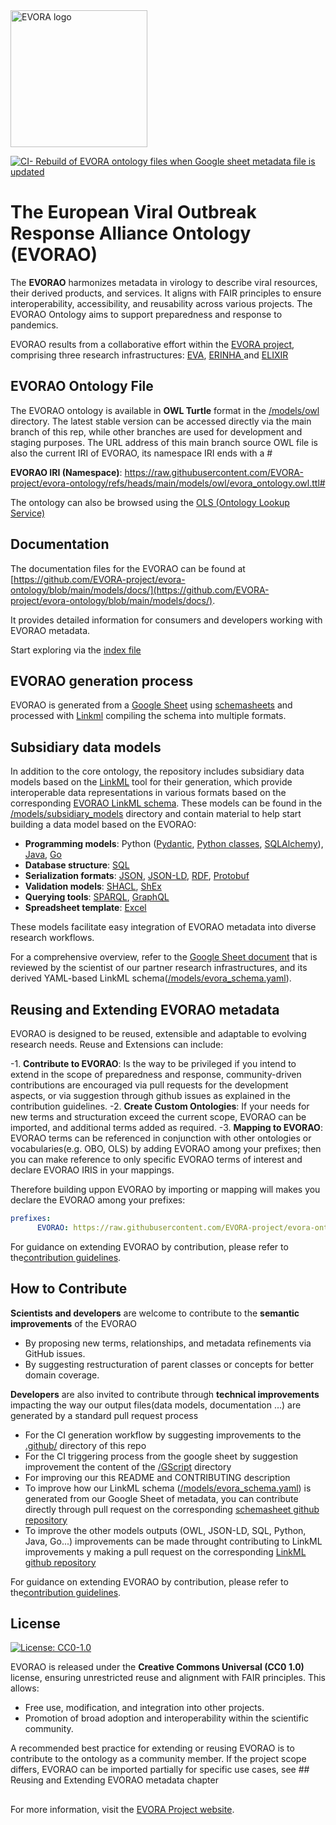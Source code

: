 <img src="https://evora-project.eu/assets/images/logo/logo.svg" width="219" height="auto" alt="EVORA logo"/>

[![CI- Rebuild of EVORA ontology files when Google sheet metadata file is updated](https://github.com/EVORA-project/evora-ontology/actions/workflows/generate_schema_models.yml/badge.svg?branch=staging)](https://github.com/EVORA-project/evora-ontology/actions)


# The European Viral Outbreak Response Alliance Ontology (EVORAO) 


The **EVORAO** harmonizes metadata in virology to describe viral resources, their derived products, and services. It aligns with FAIR principles to ensure interoperability, accessibility, and reusability across various projects. The EVORAO Ontology aims to support preparedness and response to pandemics.

EVORAO results from a collaborative effort within the [EVORA project](https://evora-project.eu/), comprising three research infrastructures:  [EVA](https://www.european-virus-archive.com/), [ERINHA ](https://erinha.eu/) and [ELIXIR](https://elixir-europe.org/)



## EVORAO Ontology File

The EVORAO ontology is available in **OWL Turtle** format in the [/models/owl](https://github.com/EVORA-project/evora-ontology/tree/main/models/owl) directory. The latest stable version can be accessed directly via the main branch of this rep, while other branches are used for development and staging purposes.
The URL address of this main branch source OWL file is also the current IRI of EVORAO, its namespace IRI ends with a #

**EVORAO IRI (Namespace)**: https://raw.githubusercontent.com/EVORA-project/evora-ontology/refs/heads/main/models/owl/evora_ontology.owl.ttl#

The ontology can also be browsed using the [OLS (Ontology Lookup Service)](https://www.ebi.ac.uk/ols4)


## Documentation

The documentation files for the EVORAO can be found at [https://github.com/EVORA-project/evora-ontology/blob/main/models/docs/](https://github.com/EVORA-project/evora-ontology/blob/main/models/docs/).

It provides detailed information for consumers and developers working with EVORAO metadata.

Start exploring via the [index file](https://github.com/EVORA-project/evora-ontology/blob/main/models/docs/index.md) 


## EVORAO generation process

EVORAO is generated from a [Google Sheet](https://docs.google.com/spreadsheets/d/1zcyNKuhkpH-0FqEGSt6UwHAiSYzsUUSkHYcDOYz67zI) using [schemasheets](https://github.com/linkml/schemasheets) and processed with [Linkml](https://github.com/linkml/linkml) compiling the schema into multiple formats.


## Subsidiary data models

In addition to the core ontology, the repository includes subsidiary data models based on the [LinkML](https://github.com/linkml/linkml) tool for their generation, which provide interoperable data representations in various formats based on the corresponding [EVORAO LinkML schema](https://github.com/EVORA-project/evora-ontology/tree/main/models/evora_schema.yaml). These models can be found in the [/models/subsidiary_models](https://github.com/EVORA-project/evora-ontology/tree/main/models/subsidiary_models) directory and contain material to help start building a data model based on the EVORAO:

- **Programming models**: Python ([Pydantic](https://github.com/EVORA-project/evora-ontology/tree/main/models/subsidiary_models/pydantic), [Python classes](https://github.com/EVORA-project/evora-ontology/tree/main/models/subsidiary_models/python), [SQLAlchemy](https://github.com/EVORA-project/evora-ontology/tree/main/models/subsidiary_models/sqlalchemy)), [Java](https://github.com/EVORA-project/evora-ontology/tree/main/models/subsidiary_models/java), [Go](https://github.com/EVORA-project/evora-ontology/tree/main/models/subsidiary_models/go)
- **Database structure**: [SQL](https://github.com/EVORA-project/evora-ontology/tree/main/models/subsidiary_models/sqlschema)
- **Serialization formats**: [JSON](https://github.com/EVORA-project/evora-ontology/tree/main/models/subsidiary_models/jsonschema), [JSON-LD](https://github.com/EVORA-project/evora-ontology/tree/main/models/subsidiary_models/jsonld), [RDF](https://github.com/EVORA-project/evora-ontology/tree/main/models/subsidiary_models/rdf), [Protobuf](https://github.com/EVORA-project/evora-ontology/tree/main/models/subsidiary_models/protobuf)
- **Validation models**: [SHACL](https://github.com/EVORA-project/evora-ontology/tree/main/models/subsidiary_models/shacl), [ShEx](https://github.com/EVORA-project/evora-ontology/tree/main/models/subsidiary_models/shex)
- **Querying tools**: [SPARQL](https://github.com/EVORA-project/evora-ontology/tree/main/models/subsidiary_models/sparql), [GraphQL](https://github.com/EVORA-project/evora-ontology/tree/main/models/subsidiary_models/graphql)
- **Spreadsheet template**: [Excel](https://github.com/EVORA-project/evora-ontology/tree/main/models/subsidiary_models/excel)



These models facilitate easy integration of EVORAO metadata into diverse research workflows.

For a comprehensive overview, refer to the [Google Sheet document](https://docs.google.com/spreadsheets/d/1zcyNKuhkpH-0FqEGSt6UwHAiSYzsUUSkHYcDOYz67zI) that is reviewed by the scientist of our partner research infrastructures, and its derived YAML-based LinkML schema([/models/evora_schema.yaml](https://github.com/EVORA-project/evora-ontology/tree/main/models/evora_schema.yaml)).


## Reusing and Extending EVORAO metadata

EVORAO is designed to be reused, extensible and adaptable to evolving research needs. Reuse and Extensions can include:

-1. **Contribute to EVORAO**: Is the way to be privileged if you intend to extend in the scope of preparedness and response, community-driven contributions are encouraged via pull requests for the development aspects, or via suggestion through github issues as explained in the contribution guidelines.
-2. **Create Custom Ontologies**: If your needs for new terms and structuration exceed the current scope, EVORAO can be imported, and additional terms added as required.
-3. **Mapping to EVORAO**: EVORAO terms can be referenced in conjunction with other ontologies or vocabularies(e.g. OBO, OLS) by adding EVORAO among your prefixes; then you can make reference to only specific EVORAO terms of interest and declare EVORAO IRIS in your mappings.

Therefore building uppon EVORAO by importing or mapping will makes you declare the EVORAO among your prefixes:
```YAML
prefixes:
      EVORAO: https://raw.githubusercontent.com/EVORA-project/evora-ontology/refs/heads/main/models/owl/evora_ontology.owl.ttl#
```

For guidance on extending EVORAO by contribution, please refer to the[contribution guidelines](https://github.com/EVORA-project/evora-ontology/blob/main/CONTRIBUTING.md).

## How to Contribute

**Scientists and developers** are welcome to contribute to the **semantic improvements** of the EVORAO
- By proposing new terms, relationships, and metadata refinements via GitHub issues.
- By suggesting restructuration of parent classes or concepts for better domain coverage.


**Developers** are also invited to contribute through **technical improvements** impacting the way our output files(data models, documentation ...) are generated by a standard pull request process
  -  For the CI generation workflow by suggesting improvements to the [.github/](https://github.com/EVORA-project/evora-ontology/tree/main/.github/workflows) directory of this repo
  -  For the CI triggering process from the google sheet by suggestion improvement the content of the [/GScript](https://github.com/EVORA-project/evora-ontology/tree/main/Gscript) directory
  -  For improving our this README and CONTRIBUTING description
  -  To improve how our LinkML schema ([/models/evora_schema.yaml](https://github.com/EVORA-project/evora-ontology/tree/main/models/evora_schema.yaml)) is generated from our Google Sheet of metadata, you can contribute directly through pull request on the corresponding [schemasheet github repository](https://github.com/linkml/schemasheets)
  -  To improve the other models outputs (OWL, JSON-LD, SQL, Python, Java, Go...) improvements can be made throught contributing to LinkML improvements y making a pull request on the corresponding [LinkML github repository](https://github.com/linkml/linkml)

For guidance on extending EVORAO by contribution, please refer to the[contribution guidelines](https://github.com/EVORA-project/evora-ontology/blob/main/CONTRIBUTING.md).

##  License

[![License: CC0-1.0](https://img.shields.io/badge/License-CC0_1.0-lightgrey.svg)]([http://creativecommons.org/publicdomain/zero/1.0/](https://github.com/EVORA-project/evora-ontology/blob/main/LICENSE))

EVORAO is released under the **Creative Commons Universal (CC0 1.0)** license, ensuring unrestricted reuse and alignment with FAIR principles. This allows:

- Free use, modification, and integration into other projects.
- Promotion of broad adoption and interoperability within the scientific community.
  
A recommended best practice for extending or reusing EVORAO is to contribute to the ontology as a community member. If the project scope differs, EVORAO can be imported partially for specific use cases, see ## Reusing and Extending EVORAO metadata chapter

##

For more information, visit the [EVORA Project website](https://evora-project.eu).


